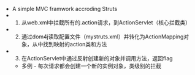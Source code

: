 - A simple MVC framwork accroding Struts
- 1. 从web.xml中拦截所有的.action请求，到ActionServlet（核心拦截类）
- 2. 通过dom4j读取配置文件（mystruts.xml）并转化为ActionMapping对象，从中找到映射的action类和方法
- 3. 在ActionServlet中通过反射创建新的对象并调用方法，返回flag
	- 多例 - 每次请求都会创建一个新的实例对象，类级别的拦截